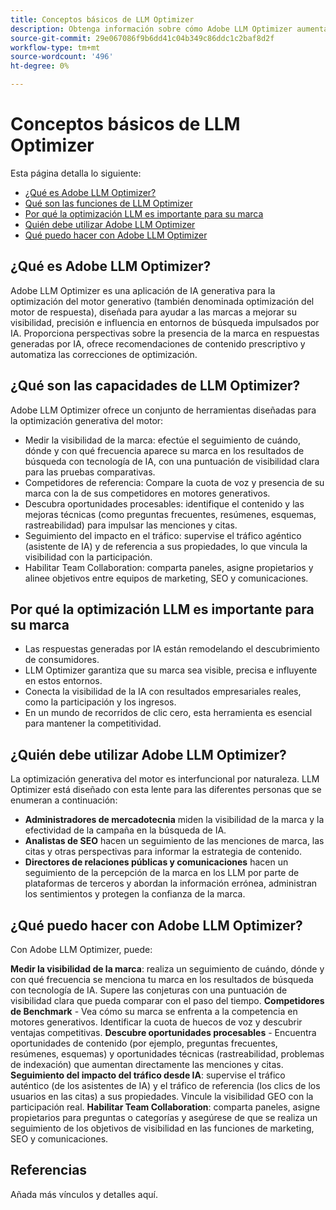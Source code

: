 ```yaml
---
title: Conceptos básicos de LLM Optimizer
description: Obtenga información sobre cómo Adobe LLM Optimizer aumenta la visibilidad de la marca en la búsqueda impulsada por IA. Realice un seguimiento de menciones, citas y perspectivas. Empiece a optimizar hoy para mejorar la participación y la influencia.
source-git-commit: 29e067086f9b6dd41c04b349c86ddc1c2baf8d2f
workflow-type: tm+mt
source-wordcount: '496'
ht-degree: 0%

---
```



# Conceptos básicos de LLM Optimizer

Esta página detalla lo siguiente:

* [¿Qué es Adobe LLM Optimizer?](#what-is-adobe-llm-optimizer)
* [Qué son las funciones de LLM Optimizer](#what-are-llm-optimizer-capabilities)
* [Por qué la optimización LLM es importante para su marca](#why-llm-optimization-matters-for-your-brand)
* [Quién debe utilizar Adobe LLM Optimizer](#who-should-use-adobe-llm-optimizer)
* [Qué puedo hacer con Adobe LLM Optimizer](#what-can-i-do-with-adobe-llm-optimizer)

## ¿Qué es Adobe LLM Optimizer?

Adobe LLM Optimizer es una aplicación de IA generativa para la optimización del motor generativo (también denominada optimización del motor de respuesta), diseñada para ayudar a las marcas a mejorar su visibilidad, precisión e influencia en entornos de búsqueda impulsados por IA. Proporciona perspectivas sobre la presencia de la marca en respuestas generadas por IA, ofrece recomendaciones de contenido prescriptivo y automatiza las correcciones de optimización.

## ¿Qué son las capacidades de LLM Optimizer?

Adobe LLM Optimizer ofrece un conjunto de herramientas diseñadas para la optimización generativa del motor:

* Medir la visibilidad de la marca: efectúe el seguimiento de cuándo, dónde y con qué frecuencia aparece su marca en los resultados de búsqueda con tecnología de IA, con una puntuación de visibilidad clara para las pruebas comparativas.
* Competidores de referencia: Compare la cuota de voz y presencia de su marca con la de sus competidores en motores generativos.
* Descubra oportunidades procesables: identifique el contenido y las mejoras técnicas (como preguntas frecuentes, resúmenes, esquemas, rastreabilidad) para impulsar las menciones y citas.
* Seguimiento del impacto en el tráfico: supervise el tráfico agéntico (asistente de IA) y de referencia a sus propiedades, lo que vincula la visibilidad con la participación.
* Habilitar Team Collaboration: comparta paneles, asigne propietarios y alinee objetivos entre equipos de marketing, SEO y comunicaciones.

## Por qué la optimización LLM es importante para su marca

* Las respuestas generadas por IA están remodelando el descubrimiento de consumidores.
* LLM Optimizer garantiza que su marca sea visible, precisa e influyente en estos entornos.
* Conecta la visibilidad de la IA con resultados empresariales reales, como la participación y los ingresos.
* En un mundo de recorridos de clic cero, esta herramienta es esencial para mantener la competitividad.

## ¿Quién debe utilizar Adobe LLM Optimizer?

La optimización generativa del motor es interfuncional por naturaleza. LLM Optimizer está diseñado con esta lente para las diferentes personas que se enumeran a continuación:

* **Administradores de mercadotecnia** miden la visibilidad de la marca y la efectividad de la campaña en la búsqueda de IA.
* **Analistas de SEO** hacen un seguimiento de las menciones de marca, las citas y otras perspectivas para informar la estrategia de contenido.
* **Directores de relaciones públicas y comunicaciones** hacen un seguimiento de la percepción de la marca en los LLM por parte de plataformas de terceros y abordan la información errónea, administran los sentimientos y protegen la confianza de la marca.

## ¿Qué puedo hacer con Adobe LLM Optimizer?

Con Adobe LLM Optimizer, puede:

**Medir la visibilidad de la marca**: realiza un seguimiento de cuándo, dónde y con qué frecuencia se menciona tu marca en los resultados de búsqueda con tecnología de IA. Supere las conjeturas con una puntuación de visibilidad clara que pueda comparar con el paso del tiempo.
**Competidores de Benchmark** - Vea cómo su marca se enfrenta a la competencia en motores generativos. Identificar la cuota de huecos de voz y descubrir ventajas competitivas.
**Descubre oportunidades procesables** - Encuentra oportunidades de contenido (por ejemplo, preguntas frecuentes, resúmenes, esquemas) y oportunidades técnicas (rastreabilidad, problemas de indexación) que aumentan directamente las menciones y citas.
**Seguimiento del impacto del tráfico desde IA**: supervise el tráfico auténtico (de los asistentes de IA) y el tráfico de referencia (los clics de los usuarios en las citas) a sus propiedades. Vincule la visibilidad GEO con la participación real.
**Habilitar Team Collaboration**: comparta paneles, asigne propietarios para preguntas o categorías y asegúrese de que se realiza un seguimiento de los objetivos de visibilidad en las funciones de marketing, SEO y comunicaciones.


## Referencias

Añada más vínculos y detalles aquí.








<!--## Understanding Brand Visibility and AI Search

Use these as guidelines for creating tutorials - some may be covered already in docs

## Using the Brand Presence Dashboard

* Visibility Score
* Mentions and Citations
* Competitor Benchmarking
* Sentiment Trend Analysis


## Exploring the Data Insights Table

* Topic-Level Performance
* Sentiment and Position Analysis
* Citation Breakdown
* Optimization Prioritization


## Tracking Agentic Traffic from AI Crawlers

* Setup and Activation
* Traffic Distribution and Trends
* User Agent and URL Performance Analysis


## Measuring Referral Traffic from AI Citations

* Setup and Activation
* Source, Region, and Channel Filters
* Top Referral URLs and Traffic Quality


## Inspecting URL Performance in AI Responses

* Cited URLs and Prompt Coverage
* Competing URLs and Citation Trends


## Identifying Optimization Opportunities

* Content Fixes (Headings, FAQs, Canonicals)
* Technical Fixes (Blocked Agents, Errors)
* Third-Party Influence Strategies

## Collaborating Across Teams

* Workspace Sharing
* Role-Based Dashboards
* Prompt and Category Ownership


## Configuring Your Brand Monitoring Setup

* Categories and Topics
* Brand and Competitor Aliases
* Domain Switching and Customization -->














